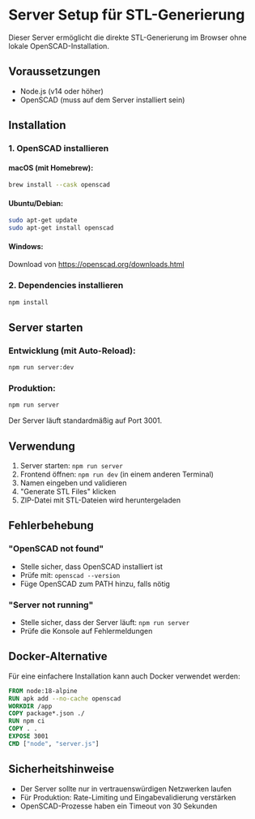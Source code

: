 # Server Setup für STL-Generierung

Dieser Server ermöglicht die direkte STL-Generierung im Browser ohne lokale OpenSCAD-Installation.

## Voraussetzungen

- Node.js (v14 oder höher)
- OpenSCAD (muss auf dem Server installiert sein)

## Installation

### 1. OpenSCAD installieren

#### macOS (mit Homebrew):
```bash
brew install --cask openscad
```

#### Ubuntu/Debian:
```bash
sudo apt-get update
sudo apt-get install openscad
```

#### Windows:
Download von https://openscad.org/downloads.html

### 2. Dependencies installieren

```bash
npm install
```

## Server starten

### Entwicklung (mit Auto-Reload):
```bash
npm run server:dev
```

### Produktion:
```bash
npm run server
```

Der Server läuft standardmäßig auf Port 3001.

## Verwendung

1. Server starten: `npm run server`
2. Frontend öffnen: `npm run dev` (in einem anderen Terminal)
3. Namen eingeben und validieren
4. "Generate STL Files" klicken
5. ZIP-Datei mit STL-Dateien wird heruntergeladen

## Fehlerbehebung

### "OpenSCAD not found"
- Stelle sicher, dass OpenSCAD installiert ist
- Prüfe mit: `openscad --version`
- Füge OpenSCAD zum PATH hinzu, falls nötig

### "Server not running"
- Stelle sicher, dass der Server läuft: `npm run server`
- Prüfe die Konsole auf Fehlermeldungen

## Docker-Alternative

Für eine einfachere Installation kann auch Docker verwendet werden:

```dockerfile
FROM node:18-alpine
RUN apk add --no-cache openscad
WORKDIR /app
COPY package*.json ./
RUN npm ci
COPY . .
EXPOSE 3001
CMD ["node", "server.js"]
```

## Sicherheitshinweise

- Der Server sollte nur in vertrauenswürdigen Netzwerken laufen
- Für Produktion: Rate-Limiting und Eingabevalidierung verstärken
- OpenSCAD-Prozesse haben ein Timeout von 30 Sekunden
